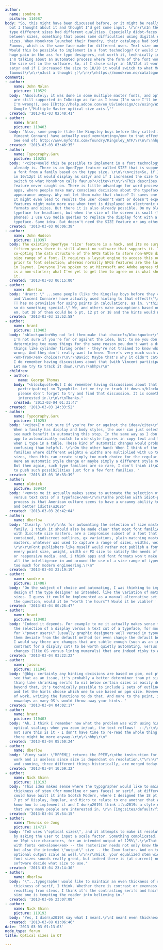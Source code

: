 ```yaml
---
author:
  name: sondre m
  picture: 114087
body: "So, this might have been discussed before, or it might be really far out there,
  but I thought about it and thought I'd get some input. \r\n\r\nIn the era of metal
  type different sizes had different qualities. Especially didot-faces were adjusted
  between sizes, something that poses some difficulties using digital didot amongst
  sizes. When Monokrom launched their foundry, their catalogue had both Satyr and
  Faunus, which is the same face made for different uses. Text size and medium size.
  Would this be possible to implement in a font technology? Or would it just be a
  huge pain in the ass for type designers, not worth it, technically impossible etc?
  I'm talking about an automated process where the form of the font would adjust to
  the size set in the software. So, if I chose satyr in 10/12pt it would display as
  satyr and if I increased the size to 18/20 it would switch to what Monokrom calls
  faunus?\r\n\r\nJust a thought ;)\r\n\r\nhttps://monokrom.no/catalogue"
comments:
- author:
    name: John Nolan
    picture: 110529
  body: "Absolutely; it was done in some multiple master fonts, and optical sizes
    are still supported in InDesign as far as I know (I'm sure I'll be corrected if
    I'm wrong!), see [[http://help.adobe.com/en_US/indesign/cs/using/WSa285fff53dea4f8617383751001ea8cb3f-6e29a.html#WSa285fff53dea4f8617383751001ea8cb3f-6e18a|here.]]\r\n\r\nOr
    Google \"Multiple Master optical size axis.\""
  created: '2013-03-03 02:40:41'
- author:
    name: hrant
    picture: 110403
  body: "Also, some people (like the Kingsley boys before they called it quits*, and
    Vincent Connare) have actually used <em>hinting</em> to that effect!\r\n\r\n*
    See end of: http://www.myfonts.com/foundry/Kingsley_ATF/\r\n\r\nhhp\r\n"
  created: '2013-03-03 03:46:35'
- author:
    name: Typography.Guru
    picture: 110253
  body: "<cite>Would this be possible to implement in a font technology? </cite>\r\n\r\nIt
    already is. There is an OpenType feature called SIZE that is supposed to select
    a font from a family based on the type size. \r\n\r\n<cite>So, if I chose satyr
    in 10/12pt it would display as satyr and if I increased the size to 18/20 it would
    switch to what Monokrom calls faunus?</cite>\r\n\r\nThis describes, why the SIZE
    feature never caught on. There is little advantage for word processing and layout
    apps, where people make many conscious decisions about the typeface and their
    appearance anyway. Why not let them make that choice? It saves one click. So what?
    It might even lead to results the user doesn't want or doesn't expect. \r\n\r\nSuch
    features might make more use when text is displayed on electronic devices in various
    formats and sizes. But there it is also already possible. On my blog I use a display
    typeface for headlines, but when the size of the screen is small (like on mobile
    phones) I use CSS media queries to replace the display font with a more robust
    typeface. Same idea. But doesn't need the SIZE feature or any other new technology. "
  created: '2013-03-03 06:06:38'
- author:
    name: John Hudson
    picture: 110397
  body: The existing OpenType 'size' feature is a hack, and its no surprise that after
    fifteen years there is still almost no software that supports it. It involves
    co-opting the data structure of the GPOS table to store non-GPOS data about intended
    size range of a font. It requires a layout engine to access this odd GPOS feature
    prior to font selection; whereas normally GPOS features are the last things applied
    in layout. Everyone I've spoken to at Microsoft and Adobe agrees that this feature
    is a non-starter; what I've yet to get them to agree on is what should replace
    it.
  created: '2013-03-03 06:15:00'
- author:
    name: dberlow
  body: "Hrant: \" ...some people (like the Kingsley boys before they called it quits*,
    and Vincent Connare) have actually used hinting to that effect!\"\r\n\r\nNot likely.
    TT has no provision for using points in calculations, as in, \"this is 9 point
    so do something special.\" We, and others make assumptions based on pixels per
    em, but 18 of them could be 6 pt, 12 pt or 18 and the hints would never know."
  created: '2013-03-03 13:52:58'
- author:
    name: hrant
    picture: 110403
  body: "<blockquote>Why not let them make that choice?</blockquote>\r\n\r\nRalf,
    I'm not sure if you're for or against the idea, but: to me you don't want a reader
    determining too many things for the same reason you don't want a driver determining
    things like cylinder firing order - they're not trained to know what would go
    wrong. And they don't really want to know. There's very much such a thing as freedom
    <em>from</em> choice!\r\n\r\nDavid: Maybe that's why it didn't catch on... But
    I do remember having discussions about that (with Vincent participating) on Typophile.
    Let me try to track it down.\r\n\r\nhhp\r\n"
  children:
  - author:
      name: George Thomas
    body: "<blockquote>But I do remember having discussions about that (with Vincent
      participating) on Typophile. Let me try to track it down.</blockquote>\r\n\r\nHrant,
      please don't forget to try and find that discussion. It is something I'm very
      interested in.\r\n\r\nThanks."
    created: '2013-03-04 01:31:47'
  created: '2013-03-03 14:33:52'
- author:
    name: Typography.Guru
    picture: 110253
  body: "<cite>I'm not sure if you're for or against the idea</cite>\r\n\r\nDepends.
    When a family has display and body styles, the user can just select them. I don't
    see much benefit in automating this step. In the same way as I don't expect my
    app to automatically switch to old-style figures in copy text and tabular figures
    when I type in a table. These kind of automatic changes would probably be more
    confusing than helpful. \r\nOn the other hand: When I think of the Adobe type
    families where different weights & widths are multiplied with up to 4 optical
    sizes, then this can create simply too much choice for the regular font user.
    Here an automatic style change or maybe simply a different style menu could help.
    But then again, such type families are so rare, I don't think it\u2019s worth
    to push such possibilities just for a few font families. "
  created: '2013-03-03 16:33:39'
- author:
    name: oldnick
    picture: 109434
  body: "<em>to me it actually makes sense to automate the selection of a display
    versus text cuts of a typeface</em>\r\n\r\nThe problem with idiot-proofing any
    process is that American culture seems to have a uncanny ability to build bigger
    and better idiots\u2026"
  created: '2013-03-03 20:42:04'
- author:
    name: dberlow
  body: "Clearly. \r\n\r\nAs for automating the selection of size masters within a
    family, I think it should also be made clear that most font families released
    with discrete size masters, are a compromise subset of a font that contains, or
    contained, indiscreet outlines, gx variations, plain matching masters, multiple
    masters, whatever was used to capture a range of sizes, widths, weights or contrasts.
    \r\n\r\nFont publishers like myself would rather not publish a font for each and
    every point size, weight, width or PX size to satisfy the needs of e.g. print
    or responsive media. and, i think apps and font formats won't make way. Understanding
    all the intelligence in and around the use of a size range of typecases is simply
    too much for modern engineering.\r\n"
  created: '2013-03-03 23:19:19'
- author:
    name: sondre m
    picture: 114087
  body: 'On the subject of choice and automating, I was thinking to implement the
    design of the type designer as intended, like the variation of metal type between
    sizes. I guess it could be implemented as a manual alternative set in OT. But,
    the question, would it be "worth the hours"? Would it be viable? '
  created: '2013-03-04 00:28:47'
- author:
    name: hrant
    picture: 110403
  body: "Indeed it depends. For example to me it actually makes sense to automate
    the selection of a display versus a text cut of a typeface, for most people; but
    for \"power users\" (usually graphic designers well versed in typography) let
    them deviate from the default method (or even change the default behavior). Also,
    I would say there are changes that are subtle enough (such as an increase in stroke
    contrast for a display cut) to be worth quietly automating, versus more structural
    changes (like OS versus lining numerals) that are indeed risky to automate.\r\n\r\nhhp\r\n"
  created: '2013-03-04 03:22:22'
- author:
    name: jasonc
    picture: 111045
  body: "@bbg: certainly any hinting decisions are based on ppm, not pt, but I don't
    see that as an issue, it's probably a better determiner than pt size. \r\nObviously
    thing like shrinking serifs to nil below certain sizes is easily done. \r\nBut
    beyond that, it's technically possible to include 2 sets of outlines in each glyph
    and let the hints choose which one to use based on ppm size. However it's a lot
    of work, writing the functions to do that. And more to the point, it's not valuable
    nowadays as many OS's would throw away your hints. "
  created: '2013-03-04 04:02:17'
- author:
    name: hrant
    picture: 110403
  body: "Ah, I think I remember now what the problem was with using hinting to emulate
    optical scaling: when you zoom in/out, the text reflows!  :-/\r\n\r\nGeorge, I'm
    not sure this is it - I don't have time to re-read the whole thing right now.\r\nhttp://typophile.com/node/18814\r\nBut
    there might be more anyway.\r\n\r\nhhp\r\n"
  created: '2013-03-04 05:50:24'
- author:
    name: dberlow
  body: "Vinny said: \"MPPEM[] returns the PPEM\r\nthe instruction for PointSize doesn't
    work and is useless since size is dependant on resolution.\"\r\n\r\nScaling, sizing
    and zooming, three different things historically, are merged today. "
  created: '2013-03-04 10:59:32'
- author:
    name: Nick Shinn
    picture: 110193
  body: "This idea makes sense where the typographer would like to maintain an even
    thickness of stem (for monoline or sans faces) or serif, at different sizes.\r\n\r\nI
    could have built it into Scotch Modern, where I designed the 18 pt, 10 pt and
    7 pt of Display, Regular, and Micro to relate to one another that way, but I didn\u2019t
    know how to implement it and I don\u2019t think it\u2019s a style of setting type
    that very many people are interested in. \r\n [img:sites/default/files/old-images/eyes_4861.png]"
  created: '2013-03-04 19:54:15'
- author:
    name: Theunis de Jong
    picture: 114717
  body: "TeX uses \"optical sizes\", and it attempts to make it resolution-independent
    by asking the user to input a scale factor. Something complicated, such as \"give
    me 10pt size characters, for an intended output of 125%\".\r\nThat can never work
    with fonts <em>alone</em> -- the rasterizer needs not only know the pixel size
    but also the intended \"output\" size -- the Zoom factor. And on top of that an
    optional output scale as well.\r\n\r\nNick, your equalized stem widths for different
    font sizes sounds really great, but indeed there is (at current) no way to have
    software decide what size to use."
  created: '2013-03-04 23:14:30'
- author:
    name: dberlow
  body: "\"...typographer would like to maintain an even thickness of stem\"\r\n\r\n..constant
    thickness of serif, I think. Whether there is contrast or evenness in the color
    resulting from stems, I think it's the contrasting serifs and hairlines of each
    size one is tempting the reader into believing in."
  created: '2013-03-06 23:07:08'
- author:
    name: Nick Shinn
    picture: 110193
  body: "Yes, I didn\u2019t say what I meant.\r\nI meant even thickness of serifs."
  created: '2013-03-08 01:06:46'
date: '2013-03-03 01:13:03'
node_type: forum
title: Optical sizes in OT

---
```

